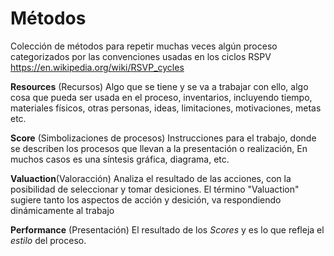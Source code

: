 Métodos
=======

Colección de métodos para repetir muchas veces algún proceso categorizados por las convenciones usadas en los ciclos RSPV https://en.wikipedia.org/wiki/RSVP_cycles


**Resources** (Recursos)
Algo que se tiene y se va a trabajar con ello, algo cosa que pueda ser usada en el proceso, inventarios, incluyendo tiempo, materiales físicos, otras personas, ideas, limitaciones, motivaciones, metas etc.

**Score** (Simbolizaciones de procesos)
Instrucciones para el trabajo, donde se describen los procesos que llevan a la presentación o realización, En muchos casos es una síntesis gráfica, diagrama, etc.

**Valuaction**(Valoracción)
Analiza el resultado de las acciones, con la posibilidad de seleccionar y tomar desiciones. El término "Valuaction" sugiere tanto los aspectos de acción y desición, va respondiendo dinámicamente al trabajo

**Performance** (Presentación)
El resultado de los *Scores* y es lo que refleja  el *estilo* del proceso.

